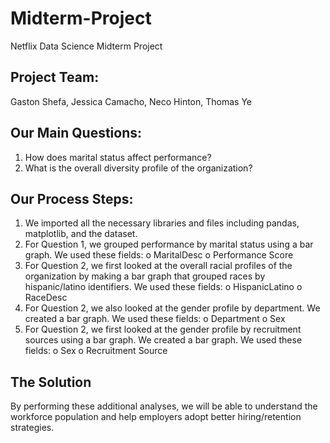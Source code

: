 # Midterm-Project
Netflix Data Science Midterm Project

## Project Team: 
Gaston Shefa, Jessica Camacho, Neco Hinton, Thomas Ye

## Our Main Questions:
1. How does marital status affect performance?
2. What is the overall diversity profile of the organization?

## Our Process Steps:
1. We imported all the necessary libraries and files including pandas, matplotlib, and the dataset.
2. For Question 1, we grouped performance by marital status using a bar graph. We used these fields: 
    o   MaritalDesc 
    o   Performance Score
3. For Question 2, we first looked at the overall racial profiles of the organization by making a bar graph that grouped races by hispanic/latino identifiers. We used these fields:
    o    HispanicLatino
    o   RaceDesc
4. For Question 2, we also looked at the gender profile by department. We created a bar graph. We used these fields:
    o    Department
    o   Sex
5. For Question 2, we first looked at the gender profile by recruitment sources using a bar graph. We created a bar graph. We used these fields:
    o   Sex 
    o   Recruitment Source

## The Solution
By performing these additional analyses, we will be able to understand the workforce population and help employers adopt better hiring/retention strategies.

